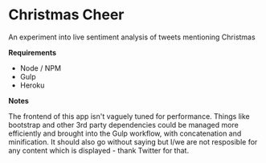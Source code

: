 # Christmas Cheer

An experiment into live sentiment analysis of tweets mentioning Christmas

**Requirements**

 - Node / NPM
 - Gulp
 - Heroku

**Notes**

The frontend of this app isn't vaguely tuned for performance. Things like bootstrap and other 3rd party dependencies could be managed more efficiently and brought into the Gulp workflow, with concatenation and minification. It should also go without saying but I/we are not resposible for any content which is displayed - thank Twitter for that.

